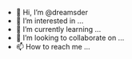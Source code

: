 - 👋 Hi, I’m @dreamsder
- 👀 I’m interested in ...
- 🌱 I’m currently learning ...
- 💞️ I’m looking to collaborate on ...
- 📫 How to reach me ...

<!---
dreamsder/dreamsder is a ✨ special ✨ repository because its `README.md` (this file) appears on your GitHub profile.
You can click the Preview link to take a look at your changes.
--->
